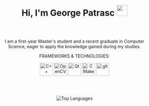 <h1 align="center"><b>Hi, I'm George Patrasc</b> <img src="https://media.giphy.com/media/hvRJCLFzcasrR4ia7z/giphy.gif" width="35"></h1>
</br></br>
<p align="center">
  I am a first-year Master's student and a recent graduate in Computer Science, eager to apply the knowledge gained during my studies.
</p>
  
<p align="center">
FRAMEWORKS & TECHNOLOGIES:
</p>
<p align="center">
  <a href="https://www.cplusplus.com" target="_blank"><img alt="C++" height="42px" width="42px" src="https://raw.githubusercontent.com/rahul-jha98/github_readme_icons/main/language_and_tools/square/c++/c++.svg"></a>
  <a href="https://opencv.org/" target="_blank"><img src="https://github.com/opencv/opencv/wiki/logo/OpenCV_logo_no_text.png" alt="OpenCV" height="42px" width="42px"></a>
  <a href="https://qt.io" target="_blank"><img alt="Qt" height="42px" width="42px" src="https://upload.wikimedia.org/wikipedia/commons/0/0b/Qt_logo_2016.svg"></a>
  <a href="https://cmake.org/" target="_blank"><img alt="CMake" height="42px" width="42px" src="https://upload.wikimedia.org/wikipedia/commons/thumb/1/13/Cmake.svg/2048px-Cmake.svg.png"></a>
  <a href="https://git-scm.com/" target="_blank"><img src="https://raw.githubusercontent.com/rahul-jha98/github_readme_icons/main/language_and_tools/square/git-scm/git-scm.svg" alt="git" height="42px" width="42px"></a>
</p>

</br></br>

<p align="center">
  <img src="https://github-readme-stats.vercel.app/api/top-langs/?username=patrasc-george&layout=compact&theme=dark&size_weight=1&count_weight=0" alt="Top Languages">
</p>
